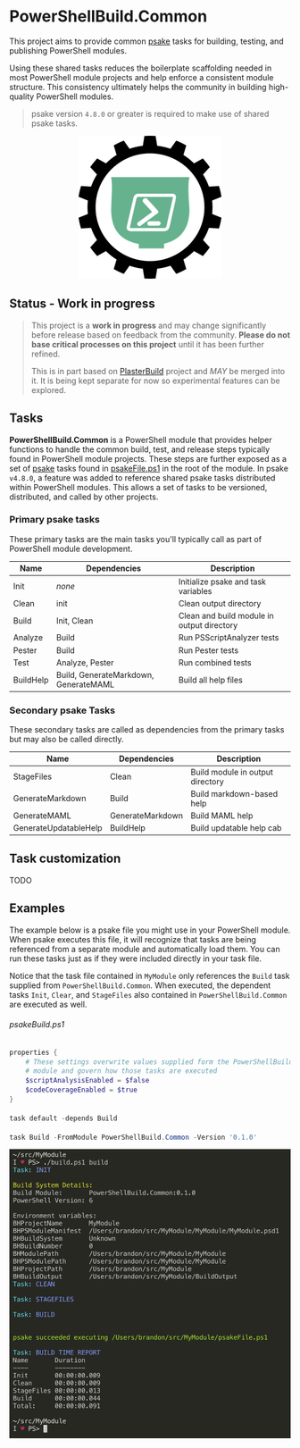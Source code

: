 # PowerShellBuild.Common

This project aims to provide common [psake](https://github.com/psake/psake) tasks for building, testing, and publishing PowerShell modules.

Using these shared tasks reduces the boilerplate scaffolding needed in most PowerShell module projects and help enforce a consistent module structure.
This consistency ultimately helps the community in building high-quality PowerShell modules.

> psake version `4.8.0` or greater is required to make use of shared psake tasks.

<p align="center">
    <img src="media/psaketaskmodule-256x256.png" alt="Logo">
</p>

## Status - Work in progress

> This project is a **work in progress** and may change significantly before release based on feedback from the community.
> **Please do not base critical processes on this project** until it has been further refined.
>
> This is in part based on [PlasterBuild](https://github.com/PowerShell/PlasterBuild) project and _MAY_ be merged into it.
> It is being kept separate for now so experimental features can be explored.

## Tasks

**PowerShellBuild.Common** is a PowerShell module that provides helper functions to handle the common build, test, and release steps typically found in PowerShell module projects.
These steps are further exposed as a set of [psake](https://github.com/psake/psake) tasks found in [psakeFile.ps1](./PowerShellBuild.Common/psakeFile.ps1) in the root of the module.
In psake `v4.8.0`, a feature was added to reference shared psake tasks distributed within PowerShell modules.
This allows a set of tasks to be versioned, distributed, and called by other projects.

### Primary psake tasks

These primary tasks are the main tasks you'll typically call as part of PowerShell module development.

| Name                  | Dependencies                          | Description |
| --------------------- | ------------------------------------- | ----------- |
| Init                  | _none_                                | Initialize psake and task variables
| Clean                 | init                                  | Clean output directory
| Build                 | Init, Clean                           | Clean and build module in output directory
| Analyze               | Build                                 | Run PSScriptAnalyzer tests
| Pester                | Build                                 | Run Pester tests
| Test                  | Analyze, Pester                       | Run combined tests
| BuildHelp             | Build, GenerateMarkdown, GenerateMAML | Build all help files

### Secondary psake Tasks

These secondary tasks are called as dependencies from the primary tasks but may also be called directly.

| Name                  | Dependencies     | Description |
| --------------------- | -----------------| ----------- |
| StageFiles            | Clean            | Build module in output directory
| GenerateMarkdown      | Build            | Build markdown-based help
| GenerateMAML          | GenerateMarkdown | Build MAML help
| GenerateUpdatableHelp | BuildHelp        | Build updatable help cab

## Task customization

TODO

## Examples

The example below is a psake file you might use in your PowerShell module.
When psake executes this file, it will recognize that tasks are being referenced from a separate module and automatically load them.
You can run these tasks just as if they were included directly in your task file.

Notice that the task file contained in `MyModule` only references the `Build` task supplied from `PowerShellBuild.Common`.
When executed, the dependent tasks `Init`, `Clear`, and `StageFiles` also contained in `PowerShellBuild.Common` are executed as well.

###### psakeBuild.ps1

```powershell
properties {
    # These settings overwrite values supplied form the PowerShellBuild.Common
    # module and govern how those tasks are executed
    $scriptAnalysisEnabled = $false
    $codeCoverageEnabled = $true
}

task default -depends Build

task Build -FromModule PowerShellBuild.Common -Version '0.1.0'
```

![Example](./media/example.png)
